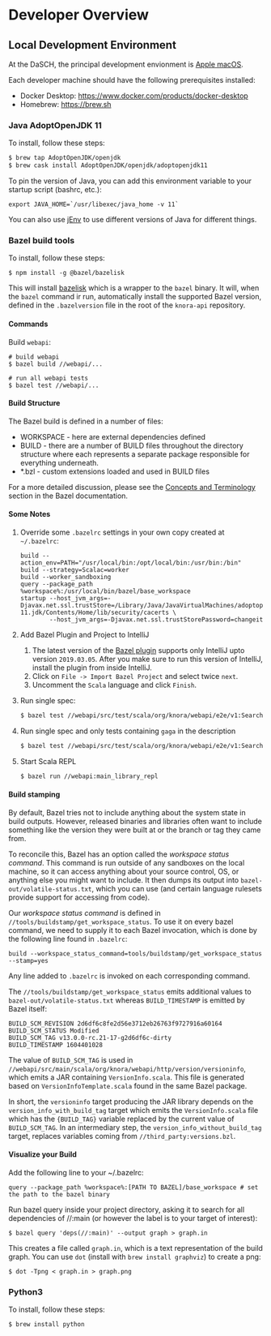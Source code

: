 # Developer Overview

## Local Development Environment

At the DaSCH, the principal development envionment is [Apple macOS](https://www.apple.com/macos).

Each developer machine should have the following prerequisites installed:

- Docker Desktop: https://www.docker.com/products/docker-desktop
- Homebrew: https://brew.sh

### Java AdoptOpenJDK 11

To install, follow these steps:

```bash
$ brew tap AdoptOpenJDK/openjdk
$ brew cask install AdoptOpenJDK/openjdk/adoptopenjdk11
```

To pin the version of Java, you can add this environment variable to your startup script (bashrc, etc.):

```
export JAVA_HOME=`/usr/libexec/java_home -v 11`
```

You can also use [jEnv](https://www.jenv.be/) to use different versions of Java for different things.

### Bazel build tools

To install, follow these steps:

```
$ npm install -g @bazel/bazelisk
```

This will install [bazelisk](https://github.com/bazelbuild/bazelisk) which is
a wrapper to the `bazel` binary. It will, when the `bazel` command ir run,
automatically install the supported Bazel version, defined in the `.bazelversion`
file in the root of the `knora-api` repository.

#### Commands

Build `webapi`:

```
# build webapi
$ bazel build //webapi/...

# run all webapi tests
$ bazel test //webapi/...
```

#### Build Structure

The Bazel build is defined in a number of files:
  - WORKSPACE - here are external dependencies defined
  - BUILD - there are a number of BUILD files throughout the directory structure
    where each represents a separate package responsible for everything underneath.
  - *.bzl - custom extensions loaded and used in BUILD files

For a more detailed discussion, please see the [Concepts and Terminology](https://docs.bazel.build/versions/master/build-ref.html)
section in the Bazel documentation.

#### Some Notes

1. Override some `.bazelrc` settings in your own copy created at `~/.bazelrc`:
    ```
    build --action_env=PATH="/usr/local/bin:/opt/local/bin:/usr/bin:/bin"
    build --strategy=Scalac=worker
    build --worker_sandboxing
    query --package_path %workspace%:/usr/local/bin/bazel/base_workspace
    startup --host_jvm_args=-Djavax.net.ssl.trustStore=/Library/Java/JavaVirtualMachines/adoptopenjdk-11.jdk/Contents/Home/lib/security/cacerts \
            --host_jvm_args=-Djavax.net.ssl.trustStorePassword=changeit
    ```

1. Add Bazel Plugin and Project to IntelliJ
    1. The latest version of the [Bazel plugin](https://plugins.jetbrains.com/plugin/8609-bazel/versions)
       supports only IntelliJ upto version `2019.03.05`. After you make sure to
       run this version of IntelliJ, install the plugin from inside IntelliJ.
    1. Click on `File -> Import Bazel Project` and select twice `next`.
    1. Uncomment the `Scala` language and click `Finish`.

1. Run single spec:
    ```bash
    $ bazel test //webapi/src/test/scala/org/knora/webapi/e2e/v1:SearchV1R2RSpec
    ```

1. Run single spec and only tests containing `gaga` in the description
    ```bash
    $ bazel test //webapi/src/test/scala/org/knora/webapi/e2e/v1:SearchV1R2RSpec --test_arg=-z --test_arg="gaga"
    ```

1. Start Scala REPL
    ```bash
    $ bazel run //webapi:main_library_repl
    ```

#### Build stamping

By default, Bazel tries not to include anything about the system state in build
outputs. However, released binaries and libraries often want to include
something like the version they were built at or the branch or tag they came
from.

To reconcile this, Bazel has an option called the *workspace status command*.
This command is run outside of any sandboxes on the local machine, so it can
access anything about your source control, OS, or anything else you might want
to include. It then dumps its output into `bazel-out/volatile-status.txt`, which
you can use (and certain language rulesets provide support for accessing from code).

Our *workspace status command* is defined in `//tools/buildstamp/get_workspace_status`.
To use it on every bazel command, we need to supply it to each Bazel invocation,
which is done by the following line found in `.bazelrc`:
```
build --workspace_status_command=tools/buildstamp/get_workspace_status --stamp=yes
```

Any line added to `.bazelrc` is invoked on each corresponding command.

The `//tools/buildstamp/get_workspace_status` emits additional values
to `bazel-out/volatile-status.txt` whereas `BUILD_TIMESTAMP` is emitted by
Bazel itself:

```
BUILD_SCM_REVISION 2d6df6c8fe2d56e3712eb26763f9727916a60164
BUILD_SCM_STATUS Modified
BUILD_SCM_TAG v13.0.0-rc.21-17-g2d6df6c-dirty
BUILD_TIMESTAMP 1604401028
```

The value of `BUILD_SCM_TAG` is used in `//webapi/src/main/scala/org/knora/webapi/http/version/versioninfo`,
which emits a JAR containing `VersionInfo.scala`. This file is generated based on
`VersionInfoTemplate.scala` found in the same Bazel package.

In short, the `versioninfo` target producing the JAR library depends on
the `version_info_with_build_tag` target which emits the `VersionInfo.scala`
file which has the `{BUILD_TAG}` variable replaced by the current value of
`BUILD_SCM_TAG`. In an intermediary step, the `version_info_without_build_tag`
target, replaces variables coming from `//third_party:versions.bzl`.

#### Visualize your Build

Add the following line to your ~/.bazelrc:

```
query --package_path %workspace%:[PATH TO BAZEL]/base_workspace # set the path to the bazel binary
```

Run bazel query inside your project directory, asking it to search for all dependencies
of //:main (or however the label is to your target of interest):

```
$ bazel query 'deps(//:main)' --output graph > graph.in
```

This creates a file called `graph.in`, which is a text representation of the build graph.
You can use ```dot``` (install with `brew install graphviz`) to create a png:

```
$ dot -Tpng < graph.in > graph.png
```


### Python3

To install, follow these steps:

```
$ brew install python
```
